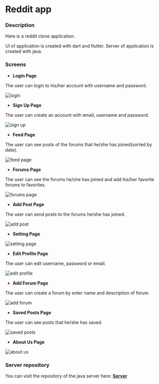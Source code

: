 # Reddit app

### Description
Here is a reddit clone application.

UI of application is created with dart and flutter. Server of application is created with java.

### Screens

- **Login Page**

The user can login to his/her account with username and password.

![login](https://user-images.githubusercontent.com/93943199/176649084-6cf7ceb7-410a-42aa-ac81-d3229aa00909.png)

- **Sign Up Page**

The user can create an account with email, username and password.

![sign up](https://user-images.githubusercontent.com/93943199/176649563-7a9ad0b1-b965-408d-bab2-180e192488d9.png)

- **Feed Page**

The user can see posts of the forums that he/she has joined(sorted by date).

![feed page](https://user-images.githubusercontent.com/93943199/176781381-250af2e7-2daa-4bc1-84b2-7f000e927b30.PNG)

- **Forums Page**

The user can see the forums he/she has joined and add his/her favorite forums to favorites.

![forums page](https://user-images.githubusercontent.com/93943199/176655129-3730b297-dd7e-4b2a-8cbd-56be62ef68ce.png)

- **Add Post Page**

The user can send posts to the forums he/she has joined.

![add post](https://user-images.githubusercontent.com/93943199/176664885-4d4da726-a6e7-4d1b-ad4d-4fe53e292b43.png)

- **Setting Page**

![setting page](https://user-images.githubusercontent.com/93943199/176657426-12f0e360-e592-43d5-a8c4-09e2fb915763.png)

- **Edit Profile Page**

The user can edit username, password or email.

![edit profile](https://user-images.githubusercontent.com/93943199/176781920-996c9775-43ca-49cf-8f68-857b5ca57d44.PNG)

- **Add Forum Page**

The user can create a forum by enter name and description of forum.

![add forum](https://user-images.githubusercontent.com/93943199/176657740-a396958a-4e41-46b4-b93d-8f11dc4b9ab9.png)

- **Saved Posts Page**

The user can see posts that he/she has saved.

![saved posts](https://user-images.githubusercontent.com/93943199/176783017-3a963b3d-28e6-407e-9764-f69eedbe2ed9.PNG)

- **About Us Page**

![about us](https://user-images.githubusercontent.com/93943199/176658167-c00b6148-20b7-4389-af4d-31363ce40f6a.png)

### Server repository

You can visit the repository of the java server here:
[**Server**](https://github.com/Erfun-ABD/reddit-clone-server)
